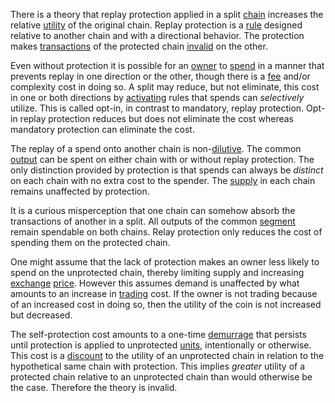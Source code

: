 There is a theory that replay protection applied in a split [chain](Glossary#chain) increases the relative [utility](Glossary#utility) of the original chain. Replay protection is a [rule](Glossary#rule) designed relative to another chain and with a directional behavior. The protection makes [transactions](Glossary#transaction) of the protected chain [invalid](Glossary#validity) on the other.

Even without protection it is possible for an [owner](Glossary#owner) to [spend](Glossary#spend) in a manner that prevents replay in one direction or the other, though there is a [fee](Glossary#fee) and/or complexity cost in doing so. A split may reduce, but not eliminate, this cost in one or both directions by [activating](Glossary#activation) rules that spends can *selectively* utilize. This is called opt-in, in contrast to mandatory, replay protection. Opt-in replay protection reduces but does not eliminate the cost whereas mandatory protection can eliminate the cost.

The replay of a spend onto another chain is non-[dilutive](https://en.m.wikipedia.org/wiki/Stock_dilution). The common [output](Glossary#output) can be spent on either chain with or without replay protection. The only distinction provided by protection is that spends can always be *distinct* on each chain with no extra cost to the spender. The [supply](Glossary#supply) in each chain remains unaffected by protection.

It is a curious misperception that one chain can somehow absorb the transactions of another in a split. All outputs of the common [segment](Glossary#segment) remain spendable on both chains. Relay protection only reduces the cost of spending them on the protected chain.

One might assume that the lack of protection makes an owner less likely to spend on the unprotected chain, thereby limiting supply and increasing [exchange](Glossary#exchange) [price](Glossary#price). However this assumes demand is unaffected by what amounts to an increase in [trading](Glossary#trade) cost. If the owner is not trading because of an increased cost in doing so, then the utility of the coin is not increased but decreased.

The self-protection cost amounts to a one-time [demurrage](https://en.m.wikipedia.org/wiki/Demurrage) that persists until protection is applied to unprotected [units](Glossary#unit), intentionally or otherwise. This cost is a [discount](https://en.m.wikipedia.org/wiki/Net_present_value) to the utility of an unprotected chain in relation to the hypothetical same chain with protection. This implies *greater* utility of a protected chain relative to an unprotected chain than would otherwise be the case. Therefore the theory is invalid.